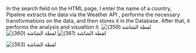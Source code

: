 In the search field on the HTML page, I enter the name of a country, Pipeline extracts the data via the Weather API
, performs the necessary transformations on the data, and then stores it in the Database. After that, it performs the analysis and visualtion it.
![‏‏لقطة الشاشة (359)](https://github.com/user-attachments/assets/2234f7f5-b03d-4508-bd78-d3421904fe0c)
![‏‏لقطة الشاشة (360)](https://github.com/user-attachments/assets/58cfa97f-5637-4a83-9597-784c2972f36b)
![‏‏لقطة الشاشة (361)](https://github.com/user-attachments/assets/ef8d06cc-bf90-4927-8f53-b6f505d0cd1c)

![‏‏لقطة الشاشة (363)](https://github.com/user-attachments/assets/894904be-ea8f-4044-96bc-598a456fb87c)

